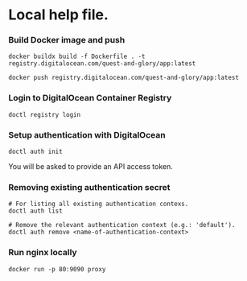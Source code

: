 # Local help file.

### Build Docker image and push

    docker buildx build -f Dockerfile . -t registry.digitalocean.com/quest-and-glory/app:latest

    docker push registry.digitalocean.com/quest-and-glory/app:latest

### Login to DigitalOcean Container Registry

    doctl registry login

### Setup authentication with DigitalOcean

    doctl auth init

You will be asked to provide an API access token.

### Removing existing authentication secret

    # For listing all existing authentication contexs.
    doctl auth list

    # Remove the relevant authentication context (e.g.: 'default').
    doctl auth remove <name-of-authentication-context>

### Run nginx locally

    docker run -p 80:9090 proxy